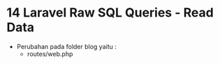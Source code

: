 # 14 Laravel Raw SQL Queries - Read Data

- Perubahan pada folder blog yaitu :     
    - routes/web.php